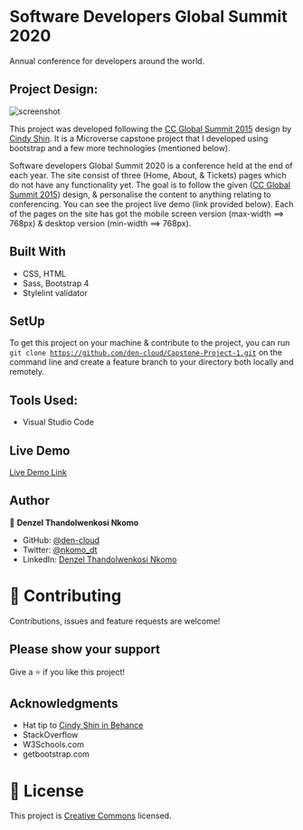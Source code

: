 # Software Developers Global Summit 2020
Annual conference for developers around the world.

## Project Design:

![screenshot](idesign/images/page-screenshot.PNG)

This project was developed following the [CC Global Summit 2015](https://www.behance.net/gallery/29845175/CC-Global-Summit-2015) design by [Cindy Shin](https://www.behance.net/adagio07). It is a Microverse capstone project that I developed using bootstrap and a few more technologies (mentioned below). 

Software developers Global Summit 2020 is a conference held at the end of each year. The site consist of three (Home, About, & Tickets) pages which do not have any functionality yet. The goal is to follow the given ([CC Global Summit 2015](https://www.behance.net/gallery/29845175/CC-Global-Summit-2015)) design, & personalise the content to anything relating to conferencing. You can see the project live demo (link provided below). Each of the pages on the site has got the mobile screen version (max-width ==> 768px) & desktop version (min-width ==> 768px).

## Built With

- CSS, HTML
- Sass, Bootstrap 4
- Stylelint validator

## SetUp
To get this project on your machine & contribute to the project, you can run <code>git clone https://github.com/den-cloud/Capstone-Project-1.git</code> on the command line and create a feature branch to your directory both locally and remotely.

## Tools Used:

- Visual Studio Code

## Live Demo

[Live Demo Link](https://den-cloud.github.io/Capstone-Project-1/)

## Author


👤 **Denzel Thandolwenkosi Nkomo**

- GitHub: [@den-cloud](https://github.com/den-cloud)
- Twitter: [@nkomo_dt](https://twitter.com/nkomo_dt)
- LinkedIn: [Denzel Thandolwenkosi Nkomo](https://www.linkedin.com/in/denzel-thandolwenkosi-nkomo-a424aa177/)



# 🤝 Contributing

Contributions, issues and feature requests are welcome!

## Please show your support

Give a ⭐️ if you like this project!

## Acknowledgments

- Hat tip to [Cindy Shin in Behance](https://www.behance.net/adagio07) 
- StackOverflow
- W3Schools.com
- getbootstrap.com

# 📝 License

This project is [Creative Commons](https://creativecommons.org/licenses/by-nc/4.0/) licensed.
